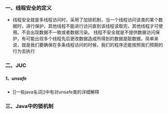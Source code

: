 ### 一、线程安全的定义

- 线程安全就是多线程访问时，采用了加锁机制，当一个线程访问该类的某个数据时，进行保护，其他线程不能进行访问直到该线程读取完，其他线程才可使用。不会出现数据不一致或者数据污染。 线程不安全就是不提供数据访问保护，有可能出现多个线程先后更改数据造成所得到的数据是脏数据。简单来说，就是我们要确保在多条线程访问的时候，我们的程序还能按照我们预期的行为去执行

### 二、JUC
##### 1、unsafe
- [[一些java名词]]中有对unsafe类的详细解释


### 三、Java中的锁机制

